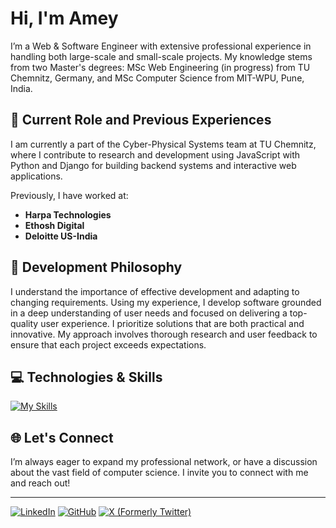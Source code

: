# Hi, I'm Amey

I’m a Web & Software Engineer with extensive professional experience in handling both large-scale and small-scale projects. My knowledge stems from two Master's degrees: MSc Web Engineering (in progress) from TU Chemnitz, Germany, and MSc Computer Science from MIT-WPU, Pune, India.

## 🏢 Current Role and Previous Experiences
I am currently a part of the Cyber-Physical Systems team at TU Chemnitz, where I contribute to research and development using JavaScript with Python and Django for building backend systems and interactive web applications.

Previously, I have worked at:
- **Harpa Technologies**
- **Ethosh Digital**
- **Deloitte US-India**



## 🎯 Development Philosophy
I understand the importance of effective development and adapting to changing requirements. Using my experience, I develop software grounded in a deep understanding of user needs and focused on delivering a top-quality user experience. I prioritize solutions that are both practical and innovative. My approach involves thorough research and user feedback to ensure that each project exceeds expectations.

## 💻 Technologies & Skills

[![My Skills](https://skillicons.dev/icons?i=js,ts,html,css,bootstrap,react,electron,nodejs,express,discordjs,php,c,cpp,java,spring,py,django,unreal,mongodb,postgres,docker,selenium,aws,postman,git,vim,windows,linux,androidstudio,raspberrypi)](https://skillicons.dev)

## 🌐 Let's Connect
I’m always eager to expand my professional network, or have a discussion about the vast field of computer science. I invite you to connect with me and reach out!

---

[![LinkedIn](https://img.shields.io/badge/LinkedIn-Connect-blue)](https://www.linkedin.com/in/amey-r-shaligram/)
[![GitHub](https://img.shields.io/badge/GitHub-Follow-808080)](https://github.com/ameysh)
[![X (Formerly Twitter)](https://img.shields.io/badge/Twitter-Follow-1DA1F2)](https://x.com/Radlrq)
